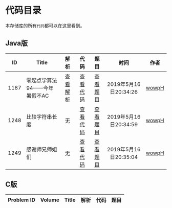 # 代码目录

本存储库的所有`代码`都可以在这里看到。

## Java版

| ID | Title | 解析 | 代码 | 题目 | 时间 | 作者 |
|:-:|-|:-:|:-:|:-:|:-:|:-:|
| 1187 | 零起点学算法94——今年暑假不AC | [查看解析](https://blog.csdn.net/pfdvnah/article/details/88859428) | [查看代码](Java版/1100~1199/1187今年暑假不AC.md) | [查看题目](http://acm.wust.edu.cn/problem.php?id=1187&soj=0) | 2019年5月16日20:34:26 | [wowpH](https://github.com/wowpH) |
| 1248 | 比较字符串长度 | 无 | [查看代码](Java版/1200~1299/1248:比较字符串长度.md) | [查看题目](http://acm.wust.edu.cn/problem.php?id=1248&soj=0) | 2019年5月16日20:34:59 | [wowpH](https://github.com/wowpH) |
| 1249 | 感谢师兄师姐们 | 无 | [查看代码](Java版/1200~1299/1249:感谢师兄师姐们.md) | [查看题目](http://acm.wust.edu.cn/problem.php?id=1249&soj=0) | 2019年5月16日20:35:04 | [wowpH](https://github.com/wowpH) |

## C版

|Problem ID|Volume|Title|解析|代码|题目|
|:-:|:-:|-|:-:|:-:|:-:|
